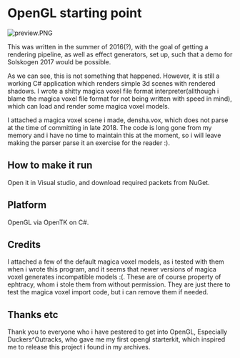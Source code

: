 # OpenGL starting point

![preview.PNG](preview)

This was written in the summer of 2016(?), with the goal of getting a rendering pipeline, as well as effect generators, set up, such that a demo for Solskogen 2017 would be possible.

As we can see, this is not something that happened. However, it is still a working C# application which renders simple 3d scenes with rendered shadows. I wrote a shitty magica voxel file format interpreter(allthough i blame the magica voxel file format for not being written with speed in mind), which can load and render some magica voxel models. 

I attached a magica voxel scene i made, densha.vox, which does not parse at the time of committing in late 2018. The code is long gone from my memory and i have no time to maintain this at the moment, so i will leave making the parser parse it an exercise for the reader :).

## How to make it run

Open it in Visual studio, and download required packets from NuGet.

## Platform

OpenGL via OpenTK on C#.

## Credits

I attached a few of the default magica voxel models, as i tested with them when i wrote this program, and it seems that newer versions of magica voxel generates incompatible models :(. These are of course property of ephtracy, whom i stole them from without permission. They are just there to test the magica voxel import code, but i can remove them if needed.

## Thanks etc

Thank you to everyone who i have pestered to get into OpenGL, Especially Duckers^Outracks, who gave me my first opengl starterkit, which inspired me to release this project i found in my archives.